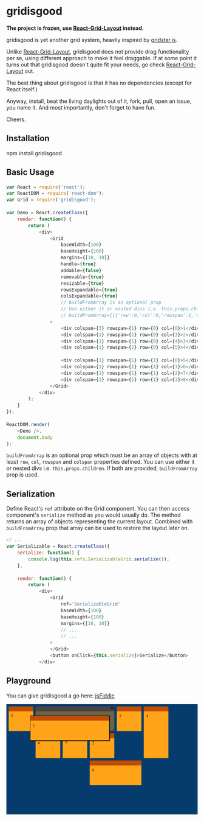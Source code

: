 # gridisgood

**The project is frozen, use [React-Grid-Layout](https://github.com/STRML/react-grid-layout) instead.**

gridisgood is yet another grid system, heavily inspired by [gridster.js](http://gridster.net/).

Unlike [React-Grid-Layout](https://github.com/STRML/react-grid-layout), gridisgood does not provide drag functionality per se, using different approach to make it feel draggable. If at some point it turns out that gridisgood doesn't quite fit your needs, go check [React-Grid-Layout](https://github.com/STRML/react-grid-layout) out.

The best thing about gridisgood is that it has no dependencies (except for React itself.)

Anyway, install, beat the living daylights out of it, fork, pull, open an issue, you name it. And most importantly, don't forget to have fun.

Cheers.


## Installation

npm install gridisgood

## Basic Usage

```javascript
var React = require('react');
var ReactDOM = require('react-dom');
var Grid = require('gridisgood');

var Demo = React.createClass({
    render: function() {
        return (
            <div>
                <Grid
                    baseWidth={100}
                    baseHeight={100}
                    margins={[10, 10]}
                    handle={true}
                    addable={false}
                    removable={true}
                    resizable={true}
                    rowsExpandable={true}
                    colsExpandable={true}
                    // buildFromArray is an optional prop
                    // Use either it or nested divs i.e. this.props.children
                    // buildFromArray={[{'row':0,'col':0,'rowspan':1,'colspan':3,'children':"1"}]}
                >
                    <div colspan={3} rowspan={1} row={0} col={0}>1</div>
                    <div colspan={1} rowspan={1} row={0} col={3}>2</div>
                    <div colspan={1} rowspan={1} row={0} col={4}>3</div>
                    <div colspan={1} rowspan={2} row={0} col={5}>4</div>
                    
                    <div colspan={1} rowspan={1} row={1} col={0}>5</div>
                    <div colspan={1} rowspan={1} row={1} col={1}>6</div>
                    <div colspan={1} rowspan={1} row={1} col={2}>7</div>
                    <div colspan={2} rowspan={1} row={1} col={3}>8</div>
                </Grid>
            </div>
        );
    }
});

ReactDOM.render(
    <Demo />,
    document.body
);

```

`buildFromArray` is an optional prop which must be an array of objects with at least `row`, `col`, `rowspan` and `colspan` properties defined.
You can use either it or nested divs i.e. `this.props.children`. If both are provided, `buildFromArray` prop is used.

## Serialization

Define React's `ref` attribute on the Grid component. You can then access component's `serialize` method as you would usually do. The method returns an array of objects representing the current layout. Combined with `buildFromArray` prop that array can be used to restore the layout later on.

```javascript
// ...
var Serializable = React.createClass({
    serialize: function() {
        console.log(this.refs.SerializableGrid.serialize());
    },
    
    render: function() {
        return (
            <div>
                <Grid
                    ref='SerializableGrid'
                    baseWidth={100}
                    baseHeight={100}
                    margins={[10, 10]}
                    // ...
                    // ...
                >
                </Grid>
                <button onClick={this.serialize}>Serialize</button>
            </div>

```

## Playground

You can give gridisgood a go here: [jsFiddle](http://jsfiddle.net/jackunion/z1jpmtmL/)

![gridisgood](https://github.com/jackunion/gridisgood/blob/master/demo.png)
